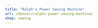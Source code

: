 ```yaml
---
title: "Ralph's Power Sewing Machine"
url: /denver/ralphs-power-sewing-machine/
shop: sewing
---
```

